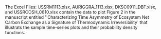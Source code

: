 The Excel Files: USSRM1113.xlsx, AURIGGRA_1113.xlsx, DKSO0911_DBF.xlsx, and USSRCOSH_0810.xlsx contain the data to plot Figure 2 in the manuscript entitled ''Characterizing Time Asymmetry of Ecosystem Net Carbon Exchange as a Signature of Thermodynamic Irreversibility' that illustrats the sample time-series plots and their probability density functions. 
